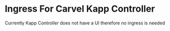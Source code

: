 # Ingress For Carvel Kapp Controller

Currently Kapp Controller does not have a UI therefore no ingress is needed